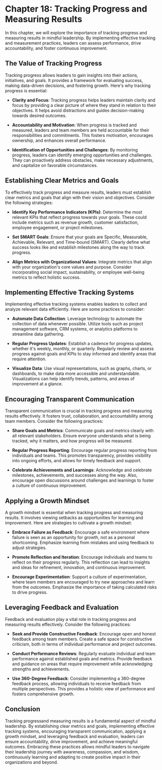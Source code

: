 Chapter 18: Tracking Progress and Measuring Results
===================================================

In this chapter, we will explore the importance of tracking progress and measuring results in mindful leadership. By implementing effective tracking and measurement practices, leaders can assess performance, drive accountability, and foster continuous improvement.

The Value of Tracking Progress
------------------------------

Tracking progress allows leaders to gain insights into their actions, initiatives, and goals. It provides a framework for evaluating success, making data-driven decisions, and fostering growth. Here's why tracking progress is essential:

* **Clarity and Focus**: Tracking progress helps leaders maintain clarity and focus by providing a clear picture of where they stand in relation to their objectives. It helps avoid distractions and guides decision-making towards desired outcomes.

* **Accountability and Motivation**: When progress is tracked and measured, leaders and team members are held accountable for their responsibilities and commitments. This fosters motivation, encourages ownership, and enhances overall performance.

* **Identification of Opportunities and Challenges**: By monitoring progress, leaders can identify emerging opportunities and challenges. They can proactively address obstacles, make necessary adjustments, and capitalize on favorable circumstances.

Establishing Clear Metrics and Goals
------------------------------------

To effectively track progress and measure results, leaders must establish clear metrics and goals that align with their vision and objectives. Consider the following strategies:

* **Identify Key Performance Indicators (KPIs)**: Determine the most relevant KPIs that reflect progress towards your goals. These could include metrics such as revenue growth, customer satisfaction, employee engagement, or project milestones.

* **Set SMART Goals**: Ensure that your goals are Specific, Measurable, Achievable, Relevant, and Time-bound (SMART). Clearly define what success looks like and establish milestones along the way to track progress.

* **Align Metrics with Organizational Values**: Integrate metrics that align with your organization's core values and purpose. Consider incorporating social impact, sustainability, or employee well-being metrics to reflect holistic success.

Implementing Effective Tracking Systems
---------------------------------------

Implementing effective tracking systems enables leaders to collect and analyze relevant data efficiently. Here are some practices to consider:

* **Automate Data Collection**: Leverage technology to automate the collection of data whenever possible. Utilize tools such as project management software, CRM systems, or analytics platforms to streamline data gathering.

* **Regular Progress Updates**: Establish a cadence for progress updates, whether it's weekly, monthly, or quarterly. Regularly review and assess progress against goals and KPIs to stay informed and identify areas that require attention.

* **Visualize Data**: Use visual representations, such as graphs, charts, or dashboards, to make data more accessible and understandable. Visualizations can help identify trends, patterns, and areas of improvement at a glance.

Encouraging Transparent Communication
-------------------------------------

Transparent communication is crucial in tracking progress and measuring results effectively. It fosters trust, collaboration, and accountability among team members. Consider the following practices:

* **Share Goals and Metrics**: Communicate goals and metrics clearly with all relevant stakeholders. Ensure everyone understands what is being tracked, why it matters, and how progress will be measured.

* **Regular Progress Reporting**: Encourage regular progress reporting from individuals and teams. This promotes transparency, provides visibility into ongoing efforts, and allows for timely feedback and support.

* **Celebrate Achievements and Learnings**: Acknowledge and celebrate milestones, achievements, and successes along the way. Also, encourage open discussions around challenges and learnings to foster a culture of continuous improvement.

Applying a Growth Mindset
-------------------------

A growth mindset is essential when tracking progress and measuring results. It involves viewing setbacks as opportunities for learning and improvement. Here are strategies to cultivate a growth mindset:

* **Embrace Failure as Feedback**: Encourage a safe environment where failure is seen as an opportunity for growth, not as a personal shortcoming. Emphasize learning from mistakes and using feedback to adjust strategies.

* **Promote Reflection and Iteration**: Encourage individuals and teams to reflect on their progress regularly. This reflection can lead to insights and ideas for refinement, innovation, and continuous improvement.

* **Encourage Experimentation**: Support a culture of experimentation, where team members are encouraged to try new approaches and learn from the outcomes. Emphasize the importance of taking calculated risks to drive progress.

Leveraging Feedback and Evaluation
----------------------------------

Feedback and evaluation play a vital role in tracking progress and measuring results effectively. Consider the following practices:

* **Seek and Provide Constructive Feedback**: Encourage open and honest feedback among team members. Create a safe space for constructive criticism, both in terms of individual performance and project outcomes.

* **Conduct Performance Reviews**: Regularly evaluate individual and team performance against established goals and metrics. Provide feedback and guidance on areas that require improvement while acknowledging strengths and achievements.

* **Use 360-Degree Feedback**: Consider implementing a 360-degree feedback process, allowing individuals to receive feedback from multiple perspectives. This provides a holistic view of performance and fosters comprehensive growth.

Conclusion
----------

Tracking progressand measuring results is a fundamental aspect of mindful leadership. By establishing clear metrics and goals, implementing effective tracking systems, encouraging transparent communication, applying a growth mindset, and leveraging feedback and evaluation, leaders can ensure accountability, drive improvement, and achieve meaningful outcomes. Embracing these practices allows mindful leaders to navigate their leadership journey with awareness, compassion, and wisdom, continuously learning and adapting to create positive impact in their organizations and beyond.
